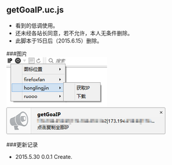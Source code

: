 getGoaIP.uc.js
----------------------------------- 
 - 看到的低调使用。  
 - 还未经各站长同意，若不允许，本人无条件删除。  
 - 此脚本于15日后（2015.6.15）删除。  

###图片  
![](https://github.com/GH-Kelo/userChromeJS/raw/master/getGoaIP/getGoaIP/getGoaIP/getGoaIP/img/getGoaIP.png "getGoaIP")  
![](https://github.com/GH-Kelo/userChromeJS/raw/master/getGoaIP/getGoaIP/getGoaIP/getGoaIP/img/getGoaIP2.png "getGoaIP2")  

###更新记录    
 - 2015.5.30 0.0.1 Create.  


